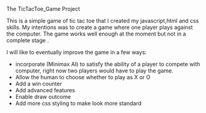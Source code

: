 The TicTacToe_Game Project

This is a simple game of tic tac toe that I created my javascript,html and css skills. My intentions was to create a game where one player plays against the computer. The game works well enough at the moment but not in a complete stage . 

I will like to eventually improve the game in a few ways:
* incorporate (Minimax AI) to satisfy the ability of a player to compete with computer, right now two players would have to play the game.
* Allow the human to choose whether to play as X or O
* Add a win counter
* Add advanced features 
* Enable draw outcome 
* Add more css styling to make look more standard 
